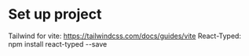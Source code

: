 # Set up project

Tailwind for vite: https://tailwindcss.com/docs/guides/vite
React-Typed: npm install react-typed --save
